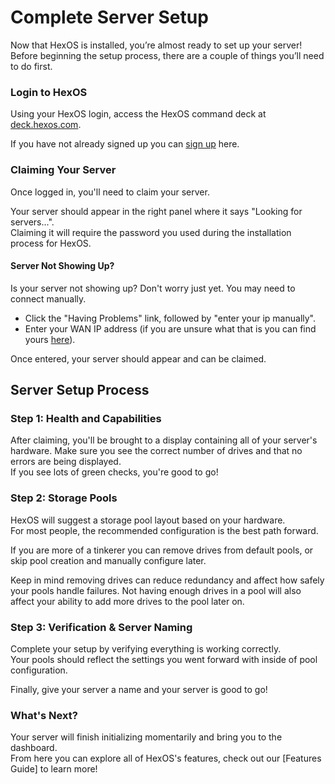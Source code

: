 # Complete Server Setup

Now that HexOS is installed, you’re almost ready to set up your server!  
Before beginning the setup process, there are a couple of things you’ll need to do first.

### Login to HexOS

Using your HexOS login, access the HexOS command deck at [deck.hexos.com](https://deck.hexos.com).

If you have not already signed up you can [sign up](https://hub.hexos.com/register/) here.

### Claiming Your Server

Once logged in, you'll need to claim your server.

Your server should appear in the right panel where it says "Looking for servers...".  
Claiming it will require the password you used during the installation process for HexOS.

#### Server Not Showing Up?

Is your server not showing up? Don't worry just yet. You may need to connect manually.  
- Click the "Having Problems" link, followed by "enter your ip manually".
- Enter your  WAN IP address (if you are unsure what that is you can find yours [here](https://whatismyipaddress.com/)).

Once entered, your server should appear and can be claimed.

## Server Setup Process

### Step 1: Health and Capabilities 

After claiming, you'll be brought to a display containing all of your server's hardware.
Make sure you see the correct number of drives and that no errors are being displayed.  
If you see lots of green checks, you're good to go!

### Step 2: Storage Pools

HexOS will suggest a storage pool layout based on your hardware.  
For most people, the recommended configuration is the best path forward.

If you are more of a tinkerer you can remove drives from default pools, or skip pool creation and manually configure later. 

Keep in mind removing drives can reduce redundancy and affect how safely your pools handle failures. Not having enough drives in a pool will also affect your ability to add more drives to the pool later on.

### Step 3: Verification & Server Naming

Complete your setup by verifying everything is working correctly.  
Your pools should reflect the settings you went forward with inside of pool configuration.

Finally, give your server a name and your server is good to go!

### What's Next?

Your server will finish initializing momentarily and bring you to the dashboard.  
From here you can explore all of HexOS's features, check out our [Features Guide] to learn more!

